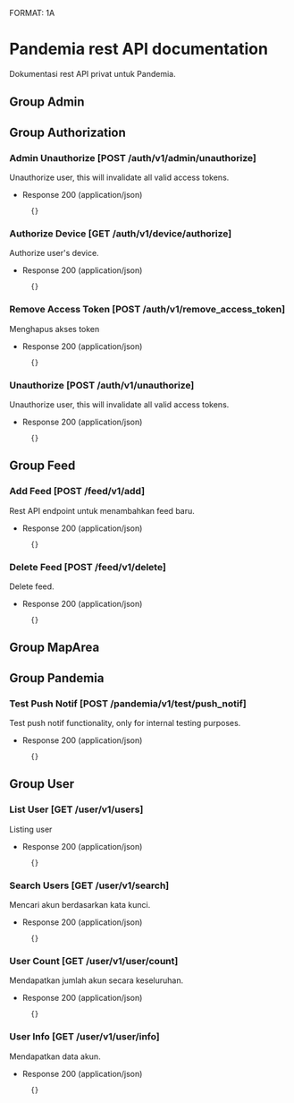 FORMAT: 1A

# Pandemia rest API documentation

Dokumentasi rest API privat untuk Pandemia.

## Group Admin

## Group Authorization

### Admin Unauthorize [POST /auth/v1/admin/unauthorize]

Unauthorize user, this will invalidate all valid access tokens.

+ Response 200 (application/json)

        {}

### Authorize Device [GET /auth/v1/device/authorize]

Authorize user\'s device.

+ Response 200 (application/json)

        {}

### Remove Access Token [POST /auth/v1/remove_access_token]

Menghapus akses token

+ Response 200 (application/json)

        {}

### Unauthorize [POST /auth/v1/unauthorize]

Unauthorize user, this will invalidate all valid access tokens.

+ Response 200 (application/json)

        {}

## Group Feed

### Add Feed [POST /feed/v1/add]

Rest API endpoint untuk menambahkan feed baru.

+ Response 200 (application/json)

        {}

### Delete Feed [POST /feed/v1/delete]

Delete feed.

+ Response 200 (application/json)

        {}

## Group MapArea

## Group Pandemia

### Test Push Notif [POST /pandemia/v1/test/push_notif]

Test push notif functionality, only for internal testing purposes.

+ Response 200 (application/json)

        {}

## Group User

### List User [GET /user/v1/users]

Listing user

+ Response 200 (application/json)

        {}

### Search Users [GET /user/v1/search]

Mencari akun berdasarkan kata kunci.

+ Response 200 (application/json)

        {}

### User Count [GET /user/v1/user/count]

Mendapatkan jumlah akun secara keseluruhan.

+ Response 200 (application/json)

        {}

### User Info [GET /user/v1/user/info]

Mendapatkan data akun.

+ Response 200 (application/json)

        {}

